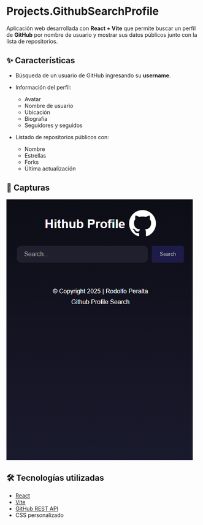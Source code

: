 # Projects.GithubSearchProfile

Aplicación web desarrollada con **React + Vite** que permite buscar un perfil de **GitHub** por nombre de usuario y mostrar sus datos públicos junto con la lista de repositorios.

## ✨ Características

- Búsqueda de un usuario de GitHub ingresando su **username**.

- Información del perfil:
  - Avatar
  - Nombre de usuario
  - Ubicación
  - Biografía
  - Seguidores y seguidos
  
- Listado de repositorios públicos con:
  - Nombre
  - Estrellas 
  - Forks 
  - Última actualización

## 📸 Capturas

![alt text](./src/assets/image-1.png)

## 🛠️ Tecnologías utilizadas

- [React](https://react.dev/)  
- [Vite](https://vitejs.dev/)  
- [GitHub REST API](https://docs.github.com/en/rest)  
- CSS personalizado  